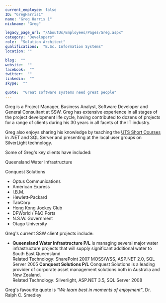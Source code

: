 ```yaml
---
current_employee: false
ID: "GregHarris1"
name: "Greg Harris 1"
nickname: "Greg"

legacy_page_url: "/AboutUs/Employees/Pages/Greg.aspx"
category: "Developers"
role:  "Solution Architect"
qualifications:  "B.Sc. Information Systems"
location: ""

blog:  ""
website:  ""
facebook:  ""
twitter:  ""
linkedin:  ""
skype:  ""

quote:  "Great software systems need great people"
---
```


Greg is a Project Manager, Business Analyst, Software Developer and General Consultant at SSW. Greg has extensive experience in all stages of the project development life cycle, having contributed to dozens of projects for a range of clients during his 30 years in all facets of the IT industry.   

Greg also enjoys sharing his knowledge by teaching the [UTS Short Courses](http://it.uts.edu.au/course/shortcourse/programming/) in .NET and SQL Server and presenting at the local user groups on SilverLight technology.

Some of Greg's key clients have included: 

Queensland Water Infrastructure 

Conquest Solutions 

*   Optus Communications
*   American Express
*   I.B.M.
*   Hewlett-Packard
*   TabCorp
*   Hong Kong Jockey Club
*   DPWorld / P&O Ports
*   N.S.W. Government
*   Otago University

Greg's current SSW client projects include: 

*   **Queensland Water Infrastructure P/L** Is managing several major water infrastructure projects that will supply significant additional water to South East Queensland   
Related Technology: SharePoint 2007 MOSS/WSS, ASP.NET 2.0, SQL Server 2005 
    **Conquest Solutions P/L** Conquest Solutions is a leading provider of corporate asset management solutions both in Australia and New Zealand.   
Related Technology: Silverlight, ASP.NET 3.5, SQL Server 2008 

Greg's favourite quote is *"We learn best in moments of enjoyment"*, Dr. Ralph C. Smedley